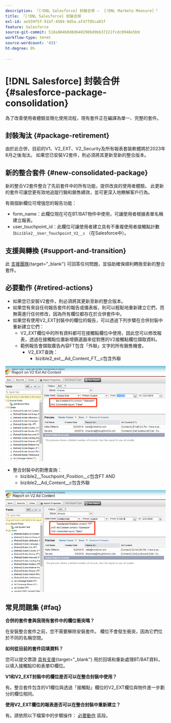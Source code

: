 ```yaml
---
description: 『[!DNL Salesforce] 封裝合併 —  [!DNL Marketo Measure]『
title: 『[!DNL Salesforce] 封裝合併
exl-id: ae559f5f-91bf-4504-9d5a-af47f95ca01f
feature: Salesforce
source-git-commit: 518a984b0d8d640290bd9b637221fcdc0948e5b9
workflow-type: tm+mt
source-wordcount: '433'
ht-degree: 0%

---
```


# [!DNL Salesforce] 封裝合併 {#salesforce-package-consolidation}

為了改善使用者體驗並簡化使用流程，現有套件正在編譯為單一、完整的套件。

## 封裝淘汰 {#package-retirement}

由於此合併，目前的V1、V2_EXT、V2_Security及所有報表套裝軟體將於2023年8月之後淘汰。 如果您已安裝V2套件，則必須將其更新至新的整合版本。

## 新的整合套件 {#new-consolidated-package}

新的整合V2套件整合了先前套件中的所有功能，提供改良的使用者體驗。 此更新的套件可讓您更有效地追蹤行銷和銷售績效，並可更深入地瞭解客戶行為。

有兩個新欄位可增強您的報告功能：

* form_name：此欄位現在可在BT/BAT物件中使用，可讓使用者根據表單名稱建立報表。
* user_touchpoint_id：此欄位可讓使用者建立具有不重複使用者接觸點計數(`bizible2__User_Touchpoint_V2__c` （在Salesforce中）。

## 支援與轉換 {#support-and-transition}

此 [支援團隊](https://nation.marketo.com/t5/support/ct-p/Support){target="_blank"} 可回答任何問題，並協助確保順利轉換至新的整合套件。

## 必要動作 {#retired-actions}

* 如果您已安裝V2套件，則必須將其更新至新的整合版本。
* 如果您有來自任何報告套件的報告或儀表板，則可以輕鬆地重新建立它們，而無需進行任何修改，因為所有欄位都存在於合併套件中。
* 如果您有使用V2_EXT封裝中的欄位的報告，可以透過下列步驟在合併封裝中重新建立它們：
   * V2_EXT欄位中的所有資料都可在接觸點欄位中使用，因此您可以修改報表，透過在接觸點位置新增篩選器來從對應的V2接觸點欄位擷取資料。
   * 範例報告會擷取廣告內容FT包含「外聯」文字的所有銷售機會。
      * V2_EXT查詢：
         * bizible2_ext__Ad_Content_FT__c包含外聯

![](assets/package-consolidation-1.png)

* 整合封裝中的對應查詢：
   * bizible2__Touchpoint_Position__c包含FT AND
   * bizible2__Ad_Content__c包含外聯

![](assets/salesforce-package-consolidation-2.png)

## 常見問題集 {#faq}

**合併的套件會與我現有套件中的欄位衝突嗎？**

在安裝整合套件之前，您不需要解除安裝套件。 欄位不會發生衝突，因為它們位於不同的名稱空間。

**如何從目前的套件回填資料？**

您可以提交票證 [具有支援](https://nation.marketo.com/t5/support/ct-p/Support){target="_blank"} 用於回填和重新處理BT/BAT資料，以填入接觸點ID和表單ID欄位。

**V1和V2_EXT封裝中的欄位是否可以在整合封裝中使用？**

有。整合套件包含的V1欄位與透過「接觸點」欄位的V2_EXT欄位與物件進一步劃分的欄位相同。

**使用V2_EXT欄位的報表是否可以在整合封裝中重新建立？**

有。請依照以下檔案中的步驟操作： [必要動作](#retired-actions) 區段。
